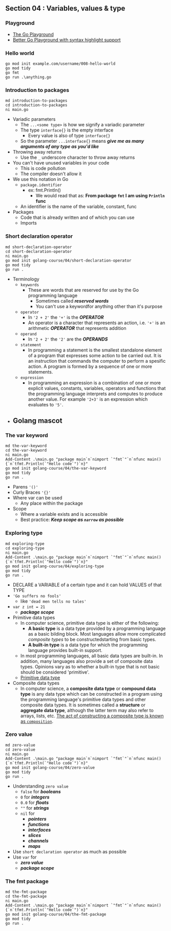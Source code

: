 

## Section 04 : Variables, values & type
### Playground
- [The Go Playground](https://go.dev/play/)
- [Better Go Playground with syntax highlight support](https://goplay.tools/)
### Hello world
  ```
  go mod init example.com/username/008-hello-world
  go mod tidy
  go fmt
  go run .\anything.go
  ```
### Introduction to packages
  ```
  md introduction-to-packages
  cd introduction-to-packages
  ni main.go
  ```
  - Variadic parameters
    - The `...<some type>` is how we signify a variadic parameter
    - The type `interface{}` is the empty interface
      - Every value is also of type `interface{}`
    - So the parameter `...interface{}` means ***give me as many arguments of any type as you'd like***
  - Throwing away returns
    - Use the `_` underscore character to throw away returns
  - You can't have unused variables in your code
    - This is code pollution
    - The compiler doesn't allow it
  - We use this notation in Go
    - `package.identifier`
      - ex: fmt.Println()
        - We would read that as: **From package `fmt` I am using `Println` func** 
    - An identifier is the name of the variable, constant, func
  - Packages
    - Code that is already written and of which you can use
    - Imports
### Short declaration operator
  ```
  md short-declaration-operator
  cd short-declaration-operator
  ni main.go
  go mod init golang-course/04/short-declaration-operator
  go mod tidy
  go run .
  ```
  - Terminology
    - `keywords`
      - These are words that are reserved for use by the Go programming language
        - Sometimes called ***reserved words***
        - You can't use a keywordfor anything other than it's purpose
    - `operator`
      - In `'2 + 2'` the `'+'` is the ***OPERATOR***
      - An operator is a character that represents an action, i.e. `'+'` is an arithmetic ***OPERATOR*** that represents addition
    - `operand`
      - In `'2 + 2'` the `'2'` are the ***OPERANDS***
    - `statement`
      - In programming a statement is the smallest standalone element of a program that expresses some action to be carried out. It is an instruction that commands the computer to perform a spesific action. A program is formed by a sequence of one or more statements.
    - `expression`
      - In programming an expression is a combination of one or more explicit values, constants, variables, operators and functions that the programming language interprets and computes to produce another value. For example `'2+3'` is an expression which evaluates to `'5'`.
  - Golang mascot
    -  
### The var keyword
  ```
  md the-var-keyword
  cd the-var-keyword
  ni main.go
  Add-Content .\main.go "package main`n`nimport `"fmt`"`n`nfunc main() {`n`tfmt.Println(`"Hello code`")`n}"
  go mod init golang-course/04/the-var-keyword
  go mod tidy
  go run .
  ```
  - Parens
    `'()'`
  - Curly Braces
    `'{}'`
  - Where var can be used
    - Any place within the package
  - Scope
    - Where a variable exists and is accessible
    - Best practice: ***Keep scope as `narrow` as possible***
### Exploring type
  ```
  md exploring-type
  cd exploring-type
  ni main.go
  Add-Content .\main.go "package main`n`nimport `"fmt`"`n`nfunc main() {`n`tfmt.Println(`"Hello code`")`n}"
  go mod init golang-course/04/exploring-type
  go mod tidy
  go run .
  ```
  - DECLARE a VARIABLE of a certain type and it can hold VALUES of that TYPE
  - `'Go suffers no fools'`
    - like `'dead men tells no tales'`
  - `var z int = 21`
    - ***package scope***
  - Primitive data types
    - In computer science, primitive data type is either of the following:
      - **A basic type** is a data type provided by a programming language as a basic bilding block. Most languages allow more complicated *composite types* to be constructedstarting from basic types.
      - **A built-in type** is a data type for which the programming language provides built-in support.
    - In most programming languages, all basic data types are built-in. In addition, many languages also provide a set of composite data types. Opinions vary as to whether a built-in type that is not basic should be considered 'primitive'.
    - [Primitive data type](https://en.wikipedia.org/wiki/Primitive_data_type)
  - Composite data types
    - In computer science, a **composite data type** or **compound data type** is any data type which can be constructed in a program using the programming language's primitive data types and other composite data types. It is sometimes called a **structure** or **aggregate data type**, although the latter term may also refer to arrays, lists, etc. <u>The act of constructing a composite type is known as `composition`</u>. 
### Zero value
  ```
  md zero-value
  cd zero-value
  ni main.go
  Add-Content .\main.go "package main`n`nimport `"fmt`"`n`nfunc main() {`n`tfmt.Println(`"Hello code`")`n}"
  go mod init golang-course/04/zero-value
  go mod tidy
  go run .
  ```
  - Understanding `zero value`
    - `false` for ***booleans***
    - `0` for ***integers***
    - `0.0` for ***floats***
    - `""` for ***strings***
    - `nil` for
      - ***pointers***
      - ***functions***
      - ***interfaces***
      - ***slices***
      - ***channels***
      - ***maps***
  - Use `short declaration operator` as much as possible
  - Use `var` for
    - ***zero value***
    - ***package scope***
### The fmt package
  ```
  md the-fmt-package
  cd the-fmt-package
  ni main.go
  Add-Content .\main.go "package main`n`nimport `"fmt`"`n`nfunc main() {`n`tfmt.Println(`"Hello code`")`n}"
  go mod init golang-course/04/the-fmt-package
  go mod tidy
  go run .
  ```
